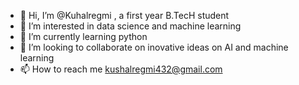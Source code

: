 - 👋 Hi, I’m @Kuhalregmi , a first year B.TecH student
- 👀 I’m interested in data science and machine learning
- 🌱 I’m currently learning python 
- 💞️ I’m looking to collaborate on inovative ideas on AI and machine learning
- 📫 How to reach me kushalregmi432@gmail.com

<!---
Kuhalregmi/Kuhalregmi is a ✨ special ✨ repository because its `README.md` (this file) appears on your GitHub profile.
You can click the Preview link to take a look at your changes.
--->
